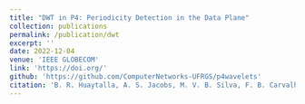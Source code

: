 ```yaml
---
title: "DWT in P4: Periodicity Detection in the Data Plane"
collection: publications
permalink: /publication/dwt
excerpt: ''
date: 2022-12-04
venue: 'IEEE GLOBECOM'
link: 'https://doi.org/'
github: 'https://github.com/ComputerNetworks-UFRGS/p4wavelets'
citation: 'B. R. Huaytalla, A. S. Jacobs, M. V. B. Silva, F. B. Carvalho, R. A. Ferreira, W. Willinger, L. Granville. &quot;DWT in P4: Periodicity Detection in the Data Plane.&quot; <i>IEEE GLOBECOM 2022 </i>.'
---
```

